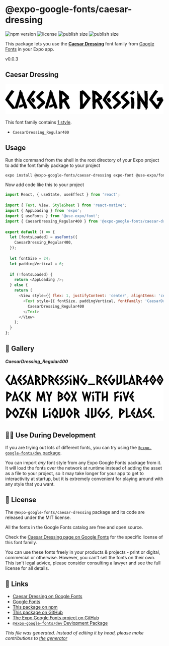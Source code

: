 # @expo-google-fonts/caesar-dressing

![npm version](https://flat.badgen.net/npm/v/@expo-google-fonts/caesar-dressing)
![license](https://flat.badgen.net/github/license/expo/google-fonts)
![publish size](https://flat.badgen.net/packagephobia/install/@expo-google-fonts/caesar-dressing)
![publish size](https://flat.badgen.net/packagephobia/publish/@expo-google-fonts/caesar-dressing)

This package lets you use the [**Caesar Dressing**](https://fonts.google.com/specimen/Caesar+Dressing) font family from [Google Fonts](https://fonts.google.com/) in your Expo app.

v0.0.3

## Caesar Dressing

![Caesar Dressing](./font-family.png)

This font family contains [1 style](#gallery).

- `CaesarDressing_Regular400`

## Usage

Run this command from the shell in the root directory of your Expo project to add the font family package to your project
```sh
expo install @expo-google-fonts/caesar-dressing expo-font @use-expo/font
```

Now add code like this to your project
```js
import React, { useState, useEffect } from 'react';

import { Text, View, StyleSheet } from 'react-native';
import { AppLoading } from 'expo';
import { useFonts } from '@use-expo/font';
import { CaesarDressing_Regular400 } from '@expo-google-fonts/caesar-dressing';

export default () => {
  let [fontsLoaded] = useFonts({
    CaesarDressing_Regular400,
  });

  let fontSize = 24;
  let paddingVertical = 6;

  if (!fontsLoaded) {
    return <AppLoading />;
  } else {
    return (
      <View style={{ flex: 1, justifyContent: 'center', alignItems: 'center' }}>
        <Text style={{ fontSize, paddingVertical, fontFamily: 'CaesarDressing_Regular400' }}>
          CaesarDressing_Regular400
        </Text>
      </View>
    );
  }
};

```

## 🔡 Gallery

##### CaesarDressing_Regular400
![CaesarDressing_Regular400](./ee89ad88164ca8c3eeb747410087b9deecb5d306172af188f53bd267ec033f9c.ttf.png)


## 👩‍💻 Use During Development

If you are trying out lots of different fonts, you can try using the [`@expo-google-fonts/dev` package](https://github.com/expo/google-fonts/tree/master/font-packages/dev#readme).

You can import *any* font style from any Expo Google Fonts package from it. It will load the fonts
over the network at runtime instead of adding the asset as a file to your project, so it may take longer
for your app to get to interactivity at startup, but it is extremely convenient
for playing around with any style that you want.

## 📖 License

The `@expo-google-fonts/caesar-dressing` package and its code are released under the MIT license.

All the fonts in the Google Fonts catalog are free and open source.

Check the [Caesar Dressing page on Google Fonts](https://fonts.google.com/specimen/Caesar+Dressing) for the specific license of this font family.

You can use these fonts freely in your products & projects - print or digital, commercial or otherwise. However, you can't sell the fonts on their own. This isn't legal advice, please consider consulting a lawyer and see the full license for all details.

## 🔗 Links

- [Caesar Dressing on Google Fonts](https://fonts.google.com/specimen/Caesar+Dressing)
- [Google Fonts](https://fonts.google.com/)
- [This package on npm](https://www.npmjs.com/package/@expo-google-fonts/caesar-dressing)
- [This package on GitHub](https://github.com/expo/google-fonts/tree/master/font-packages/caesar-dressing)
- [The Expo Google Fonts project on GitHub](https://github.com/expo/google-fonts)
- [`@expo-google-fonts/dev` Devlopment Package](https://github.com/expo/google-fonts/tree/master/font-packages/dev)


*This file was generated. Instead of editing it by head, please make contributions to [the generator](https://github.com/expo/google-fonts/tree/master/packages/generator)*
